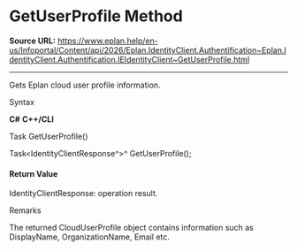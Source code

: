 # GetUserProfile Method

**Source URL:** https://www.eplan.help/en-us/Infoportal/Content/api/2026/Eplan.IdentityClient.Authentification~Eplan.IdentityClient.Authentification.IEIdentityClient~GetUserProfile.html

---

Gets Eplan cloud user profile information.

Syntax

**C#**
**C++/CLI**


Task<IdentityClientResponse> GetUserProfile()

Task<IdentityClientResponse^>^ GetUserProfile();


#### Return Value

IdentityClientResponse: operation result.

Remarks

The returned CloudUserProfile object contains information such as DisplayName, OrganizationName, Email etc.
